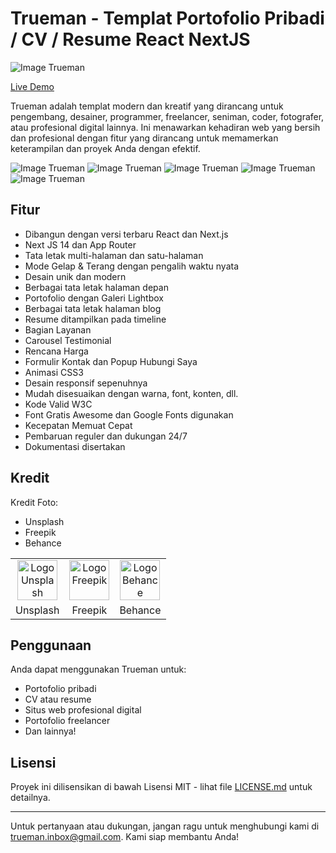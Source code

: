 # Trueman - Templat Portofolio Pribadi / CV / Resume React NextJS

![Image Trueman](https://s3.envato.com/files/486694720/preview.__large_preview.png)

[Live Demo](https://trueman-react.vercel.app/)

Trueman adalah templat modern dan kreatif yang dirancang untuk pengembang, desainer, programmer, freelancer, seniman, coder, fotografer, atau profesional digital lainnya. Ini menawarkan kehadiran web yang bersih dan profesional dengan fitur yang dirancang untuk memamerkan keterampilan dan proyek Anda dengan efektif.

![Image Trueman](https://bslthemes.com/graphs/trueman_react/1.jpg)
![Image Trueman](https://bslthemes.com/graphs/trueman_react/2.png)
![Image Trueman](https://bslthemes.com/graphs/trueman_react/3.png)
![Image Trueman](https://bslthemes.com/graphs/trueman_react/4.png)
![Image Trueman](https://bslthemes.com/graphs/trueman_react/5.png)


## Fitur

- Dibangun dengan versi terbaru React dan Next.js
- Next JS 14 dan App Router
- Tata letak multi-halaman dan satu-halaman
- Mode Gelap & Terang dengan pengalih waktu nyata
- Desain unik dan modern
- Berbagai tata letak halaman depan
- Portofolio dengan Galeri Lightbox
- Berbagai tata letak halaman blog
- Resume ditampilkan pada timeline
- Bagian Layanan
- Carousel Testimonial
- Rencana Harga
- Formulir Kontak dan Popup Hubungi Saya
- Animasi CSS3
- Desain responsif sepenuhnya
- Mudah disesuaikan dengan warna, font, konten, dll.
- Kode Valid W3C
- Font Gratis Awesome dan Google Fonts digunakan
- Kecepatan Memuat Cepat
- Pembaruan reguler dan dukungan 24/7
- Dokumentasi disertakan

## Kredit

Kredit Foto:
- Unsplash
- Freepik
- Behance

<table>
  <tr>
    <td align="center"><img src="https://www.svgrepo.com/show/306907/unsplash.svg" alt="Logo Unsplash" width="64"></td>
    <td align="center"><img src="https://www.svgrepo.com/show/26276/freepik-logo.svg" alt="Logo Freepik" width="64"></td>
    <td align="center"><img src="https://www.svgrepo.com/show/521502/behance.svg" alt="Logo Behance" width="64"></td>
  </tr>
  <tr>
    <td align="center">Unsplash</td>
    <td align="center">Freepik</td>
    <td align="center">Behance</td>
  </tr>
</table>



## Penggunaan

Anda dapat menggunakan Trueman untuk:

- Portofolio pribadi
- CV atau resume
- Situs web profesional digital
- Portofolio freelancer
- Dan lainnya!

## Lisensi

Proyek ini dilisensikan di bawah Lisensi MIT - lihat file [LICENSE.md](LICENSE.md) untuk detailnya.

---

Untuk pertanyaan atau dukungan, jangan ragu untuk menghubungi kami di [trueman.inbox@gmail.com](mailto:trueman.inbox@gmail.com). Kami siap membantu Anda!